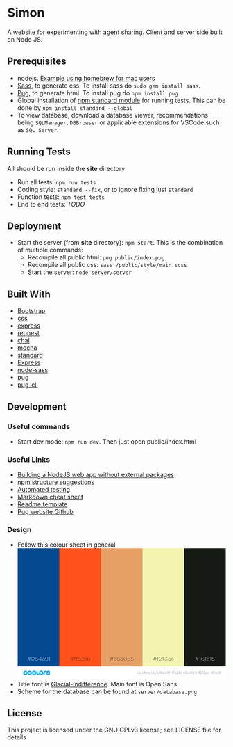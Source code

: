# Simon

A website for experimenting with agent sharing. Client and server side built on Node JS.

## Prerequisites

- nodejs. [Example using homebrew for mac users](https://www.dyclassroom.com/howto-mac/how-to-install-nodejs-and-npm-on-mac-using-homebrew)
- [Sass](https://sass-lang.com/), to generate css. To install sass do `sudo gem install sass`.
- [Pug](https://www.npmjs.com/package/pug), to generate html. To install pug do `npm install pug`.
- Global installation of [npm standard module](https://www.npmjs.com/package/standard) for running tests. This can be done by `npm install standard --global`
- To view database, download a database viewer, recommendations being `SQLManager`, `DBBrowser` or applicable extensions for VSCode such as `SQL Server`.

## Running Tests

All should be run inside the **site** directory

- Run all tests: `npm run tests`
- Coding style: `standard --fix`, or to ignore fixing just `standard`
- Function tests: `npm test tests`
- End to end tests: _TODO_

## Deployment

- Start the server (from **site** directory): `npm start`. This is the combination of multiple commands:
  - Recompile all public html: `pug public/index.pug`
  - Recompile all public css: `sass /public/style/main.scss`
  - Start the server: `node server/server`

## Built With

- [Bootstrap](https://www.npmjs.com/package/bootstrap)
- [css](https://www.npmjs.com/package/css)
- [express](https://www.npmjs.com/package/express)
- [request](https://www.npmjs.com/package/request)
- [chai](https://www.npmjs.com/package/chai)
- [mocha](https://www.npmjs.com/package/mocha)
- [standard](https://www.npmjs.com/package/standard)
- [Express](https://www.npmjs.com/package/standard)
- [node-sass](https://www.npmjs.com/package/node-sass)
- [pug](https://www.npmjs.com/package/pug)
- [pug-cli](https://github.com/pugjs/pug-cli)

## Development

### Useful commands

- Start dev mode: `npm run dev`. Then just open public/index.html

### Useful Links

- [Building a NodeJS web app without external packages](https://medium.freecodecamp.org/a-no-frills-guide-to-node-js-how-to-create-a-node-js-web-app-without-external-packages-a7b480b966d2)
- [npm structure suggestions](https://blog.risingstack.com/node-hero-node-js-project-structure-tutorial/)
- [Automated testing](https://hackernoon.com/a-crash-course-on-testing-with-node-js-6c7428d3da02)
- [Markdown cheat sheet](https://github.com/adam-p/markdown-here/wiki/Markdown-Cheatsheet)
- [Readme template](https://gist.github.com/PurpleBooth/109311bb0361f32d87a2)
- [Pug website Github](https://github.com/pugjs/pug-www)

### Design

- Follow this colour sheet in general
  ![colour sheet](design/colour_scheme.png)
- Title font is [Glacial-indifference](http://scripts.sil.org/). Main font is Open Sans.
- Scheme for the database can be found at `server/database.png`

## License

This project is licensed under the GNU GPLv3 license; see LICENSE file for details
